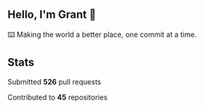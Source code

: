 ## Hello, I'm Grant 👋

⌨️  Making the world a better place, one commit at a time.


## Stats

Submitted **526** pull requests

Contributed to **45** repositories
